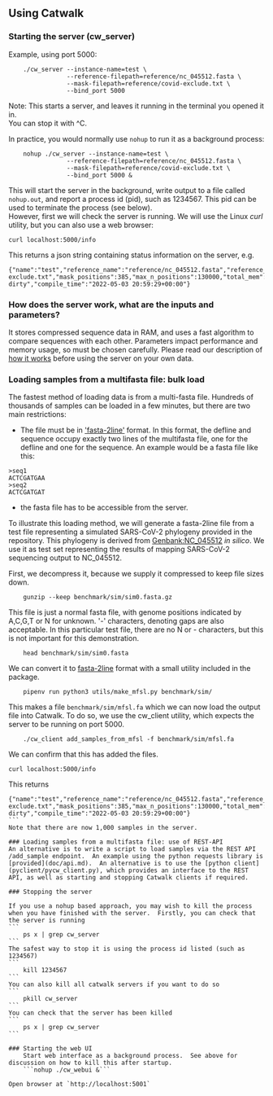 ## Using Catwalk

### Starting the server (cw_server)

Example, using port 5000:
```
    ./cw_server --instance-name=test \
                --reference-filepath=reference/nc_045512.fasta \
                --mask-filepath=reference/covid-exclude.txt \
                --bind_port 5000
```

Note: This starts a server, and leaves it running in the terminal you opened it in.   
You can stop it with ^C.

In practice, you would normally use ```nohup``` to run it as a background process:

```
    nohup ./cw_server --instance-name=test \
                --reference-filepath=reference/nc_045512.fasta \
                --mask-filepath=reference/covid-exclude.txt \
                --bind_port 5000 &
```
This will start the server in the background, write output to a file called ```nohup.out```, and report a process id (pid), such as 1234567. This pid can be used to terminate the process (see below).   
However, first we will check the server is running.
We will use the Linux *curl* utility, but you can also use a web browser:
```
curl localhost:5000/info
```
This returns a json string containing status information on the server, e.g.
```
{"name":"test","reference_name":"reference/nc_045512.fasta","reference_sequence_length":29903,"mask_name":"reference/covid-exclude.txt","mask_positions":385,"max_n_positions":130000,"total_mem":5640192,"occupied_mem":713136,"n_samples":0,"compile_version":"0.9.4-dirty","compile_time":"2022-05-03 20:59:29+00:00"}
```

### How does the server work, what are the inputs and parameters?
It stores compressed sequence data in RAM, and uses a fast algorithm to compare sequences with each other.  Parameters impact performance and memory usage, so must be chosen carefully.  Please read our description of [how it works](howitworks.md) before using the server on your own data.

### Loading samples from a multifasta file: bulk load 

The fastest method of loading data is from a multi-fasta file.
Hundreds of thousands of samples can be loaded in a few minutes, but there are two main restrictions: 
* The file must be in ['fasta-2line'](https://biopython.org/wiki/SeqIO) format.  In this format, the defline and sequence occupy exactly two lines of the multifasta file, one for the defline and one for the sequence.  An example would be a fasta file like this:
```
>seq1
ACTCGATGAA
>seq2
ACTCGATGAT
```

* the fasta file has to be accessible from the server.   

To illustrate this loading method, we will generate a fasta-2line file from a test file representing a simulated SARS-CoV-2 phylogeny provided in the repository.  This phylogeny is derived from [Genbank:NC_045512](https://www.ncbi.nlm.nih.gov/nuccore/1798174254) *in silico*.  We use it as test set representing the results of mapping SARS-CoV-2 sequencing output to NC_045512. 

First, we decompress it, because we supply it compressed to keep file sizes down.
```
    gunzip --keep benchmark/sim/sim0.fasta.gz 
```
This file is just a normal fasta file, with genome positions indicated by 
A,C,G,T or N for unknown.  '-' characters, denoting gaps are also acceptable.  In this particular test file, there are no N or - characters, but this is not important for this demonstration.
```
    head benchmark/sim/sim0.fasta
```
We can convert it to [fasta-2line](https://biopython.org/wiki/SeqIO) format with a small utility included in the package.
```
    pipenv run python3 utils/make_mfsl.py benchmark/sim/
```

This makes a file ```benchmark/sim/mfsl.fa``` which we can now load the output file into Catwalk.  To do so, we use the cw_client utility, which expects the server to be running on port 5000.

```
    ./cw_client add_samples_from_mfsl -f benchmark/sim/mfsl.fa
```

We can confirm that this has added the files.
```
curl localhost:5000/info
```
This returns
````
{"name":"test","reference_name":"reference/nc_045512.fasta","reference_sequence_length":29903,"mask_name":"reference/covid-exclude.txt","mask_positions":385,"max_n_positions":130000,"total_mem":8130560,"occupied_mem":2003584,"n_samples":1000,"compile_version":"0.9.4-dirty","compile_time":"2022-05-03 20:59:29+00:00"}
```
Note that there are now 1,000 samples in the server.

### Loading samples from a multifasta file: use of REST-API
An alternative is to write a script to load samples via the REST API /add_sample endpoint.  An example using the python requests library is [provided](doc/api.md).  An alternative is to use the [python client](pyclient/pycw_client.py), which provides an interface to the REST API, as well as starting and stopping Catwalk clients if required.  

### Stopping the server

If you use a nohup based approach, you may wish to kill the process when you have finished with the server.  Firstly, you can check that the server is running
```
    ps x | grep cw_server
```
The safest way to stop it is using the process id listed (such as 1234567)
```
    kill 1234567
```
You can also kill all catwalk servers if you want to do so
```
    pkill cw_server
```
You can check that the server has been killed
```
    ps x | grep cw_server
```

### Starting the web UI
    Start web interface as a background process.  See above for discussion on how to kill this after startup.
    ```nohup ./cw_webui &``` 

Open browser at `http://localhost:5001`
